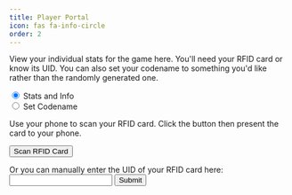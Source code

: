 ```yaml
---
title: Player Portal
icon: fas fa-info-circle
order: 2
---
```


View your individual stats for the game here.  You'll need your RFID card or know its UID.  You can also set your codename to something you'd like rather than the randomly generated one.

<input type="radio" id="stats" name="portaltype" value="stats" checked="checked">
<label for="stats">Stats and Info</label><br>
<input type="radio" id="codename" name="portaltype" value="codename">
<label for="codename">Set Codename</label><br>

<p id="scantext">Use your phone to scan your RFID card.  Click the button then present the card to your phone.</p>
<button id="scanButton">Scan RFID Card</button>
<p id="scanstatus"></p>

Or you can manually enter the UID of your RFID card here:<br>
<input type="text" id="UID" name="UID">
<button id="manualButton">Submit</button>
<p id="manualstatus"></p>

<script>

if (!("NDEFReader" in window)) {
  document.getElementById("scanButton").disabled = true;
  document.getElementById("scantext").innerHTML="Your phone/browser doesn't support Web-NFC.  Chrome on Android required.";
} else {

const ndef = new NDEFReader();

scanButton.addEventListener("click", async () => {
    const ndef=new NDEFReader();
    document.getElementById("scanstatus").innerHTML="Scanning...";
    await ndef.scan();
    ndef.addEventListener("readingerror", () => {
      document.getElementById("scanstatus").innerHTML="No RFID card found.";
    });  
    ndef.addEventListener("reading", ({ message, serialNumber }) => {
      let tokenid=serialNumber.toUpperCase();
      tokenid=tokenid.replaceAll(":","");
      tokenid=tokenid.padEnd(20,"0");
      if (document.getElementById("stats").checked) {
        window.location.href = "https://scores.gen.polyb.io/public/dashboard/84d4c4b4-c4dc-4412-91a8-515c7595e398?token_id=".concat(tokenid,"#hide_parameters=token_id");
      } else {
        window.location.href = "https://gen.polyb.io?token_id=".concat(tokenid,"#hide_parameters=token_id");
      }
    });

});
  
}

manualButton.addEventListener("click", async () => {
  document.getElementById("manualstatus").innerHTML="";
  regexp = /^[0-9a-fA-F]+$/;
  let myUID=document.getElementById("UID").value;
  myUID=myUID.replaceAll(":","");
  myUID=myUID.replaceAll(" ","");
  if (regexp.test(myUID)) {
    if (myUID.length > 7) {
      if (myUID.length < 21 ) {
        myUID=myUID.padEnd(20,"0");
        if (document.getElementById("stats").checked) {
          window.location.href = "https://scores.gen.polyb.io/public/dashboard/84d4c4b4-c4dc-4412-91a8-515c7595e398?token_id=".concat(myUID,"#hide_parameters=token_id");
        } else {
          window.location.href = "https://gen.polyb.io?token_id=".concat(myUID,"#hide_parameters=token_id");
        }
      } else {
        document.getElementById("manualstatus").innerHTML="UID too long";
      }
    } else {
      document.getElementById("manualstatus").innerHTML="UID too short";
    }
  } else {
    document.getElementById("manualstatus").innerHTML="Invalid UID.";
  }
});

</script>


